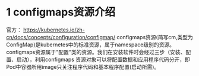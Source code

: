 # 1 configmaps资源介绍
官方： https://kubernetes.io/zh-cn/docs/concepts/configuration/configmap/
configmaps资源(简写cm,类型为ConfigMap)是kubernetes中的标准资源，属于namespace级别的资源。  
configmaps资源属于"配置"类的资源。我们在安装软件时会经过三步（安装、配置、启动），利用configmaps
资源对象可以将配置数据和应用程序代码分开，即Pod中容器所用image只关注程序代码和基本程序配置(启动所需)。






